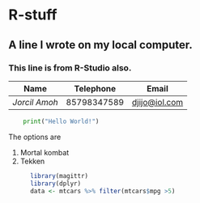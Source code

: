 # R-stuff
## A line I wrote on my local computer.  
### This line is from R-Studio also.

  |Name|Telephone|Email|
  |----|---------|-----|
  |*Jorcil Amoh*|85798347589|djijo@iol.com|
  
  ```python
      print("Hello World!")
  ```
  
  The options are
  1. Mortal kombat
  2. Tekken  
  ```r
        library(magittr)
        library(dplyr)
        data <- mtcars %>% filter(mtcars$mpg >5)
  ```